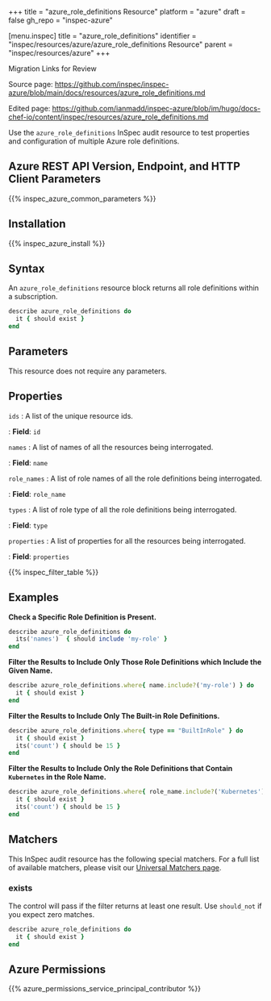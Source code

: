 +++
title = "azure_role_definitions Resource"
platform = "azure"
draft = false
gh_repo = "inspec-azure"

[menu.inspec]
title = "azure_role_definitions"
identifier = "inspec/resources/azure/azure_role_definitions Resource"
parent = "inspec/resources/azure"
+++

<div class="admonition-note">
<p class="admonition-note-title">Migration Links for Review</p>
<div class="admonition-note-text">
<p>Source page: <a href="https://github.com/inspec/inspec-azure/blob/main/docs/resources/azure_role_definitions.md">https://github.com/inspec/inspec-azure/blob/main/docs/resources/azure_role_definitions.md</a></p>
<p>Edited page: <a href="https://github.com/ianmadd/inspec-azure/blob/im/hugo/docs-chef-io/content/inspec/resources/azure_role_definitions.md">https://github.com/ianmadd/inspec-azure/blob/im/hugo/docs-chef-io/content/inspec/resources/azure_role_definitions.md</a></p>
</div>
</div>


Use the `azure_role_definitions` InSpec audit resource to test properties and configuration of multiple Azure role definitions.

## Azure REST API Version, Endpoint, and HTTP Client Parameters

{{% inspec_azure_common_parameters %}}

## Installation

{{% inspec_azure_install %}}

## Syntax

An `azure_role_definitions` resource block returns all role definitions within a subscription.
```ruby
describe azure_role_definitions do
  it { should exist }
end
```

## Parameters

This resource does not require any parameters.

## Properties

`ids`
: A list of the unique resource ids.

: **Field**: `id`

`names`
: A list of names of all the resources being interrogated.

: **Field**: `name`

`role_names`
: A list of role names of all the role definitions being interrogated.

: **Field**: `role_name`

`types`
: A list of role type of all the role definitions being interrogated.

: **Field**: `type`

`properties`
: A list of properties for all the resources being interrogated.

: **Field**: `properties`

{{% inspec_filter_table %}}

## Examples

**Check a Specific Role Definition is Present.**

```ruby
describe azure_role_definitions do
  its('names')  { should include 'my-role' }
end
```
**Filter the Results to Include Only Those Role Definitions which Include the Given Name.**

```ruby
describe azure_role_definitions.where{ name.include?('my-role') } do
  it { should exist }
end
```
**Filter the Results to Include Only The Built-in Role Definitions.**

```ruby
describe azure_role_definitions.where{ type == "BuiltInRole" } do
  it { should exist }
  its('count') { should be 15 }
end
``` 
**Filter the Results to Include Only the Role Definitions that Contain `Kubernetes` in the Role Name.**

```ruby
describe azure_role_definitions.where{ role_name.include?('Kubernetes') } do
  it { should exist }
  its('count') { should be 15 }
end
```    

## Matchers

This InSpec audit resource has the following special matchers. For a full list of available matchers, please visit our [Universal Matchers page](https://www.inspec.io/docs/reference/matchers/).

### exists

The control will pass if the filter returns at least one result. Use `should_not` if you expect zero matches.
```ruby
describe azure_role_definitions do
  it { should exist }
end
```

## Azure Permissions

{{% azure_permissions_service_principal_contributor %}}
